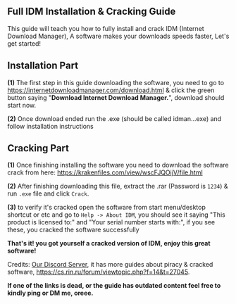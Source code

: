 ## **Full IDM Installation & Cracking Guide**



This guide will teach you how to fully install and crack IDM (Internet Download Manager), A software makes your downloads speeds faster, Let's get started!



## **Installation Part**

**(1)** The first step in this guide downloading the software, you need to go to https://internetdownloadmanager.com/download.html & click the green button saying "**__Download Internet Download Manager.__**", download should start now.

**(2)** Once download ended run the .exe (should be called idman...exe) and follow installation instructions  



## **Cracking Part**

**(1)** Once finishing installing the software you need to download the software crack from here: <https://krakenfiles.com/view/wscFJQOijV/file.html>

**(2)** After  finishing downloading this file, extract the .rar (Password is `1234`) & run `.exe` file and click `Crack`.

**(3)** to verify it's cracked open the software from start menu/desktop shortcut or etc and go to `Help -> About IDM`, you should see it saying "This product is licensed to:" and "Your serial number starts with:", if you see these, you cracked the software successfully



**That's it! you got yourself a cracked version of IDM, enjoy this great software!**



Credits: [Our Discord Server](https://discord.gg/enMG8bXUbn), it has more guides about piracy & cracked software, https://cs.rin.ru/forum/viewtopic.php?f=14&t=27045.

**If one of the links is dead, or the guide has outdated content feel free to kindly ping or DM me, oreee.**
